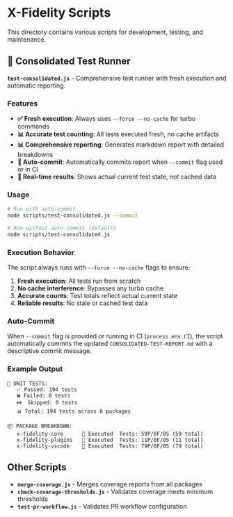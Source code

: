 # X-Fidelity Scripts

This directory contains various scripts for development, testing, and maintenance.

## 🧪 Consolidated Test Runner

**`test-consolidated.js`** - Comprehensive test runner with fresh execution and automatic reporting.

### Features

- **✅ Fresh execution**: Always uses `--force --no-cache` for turbo commands
- **📊 Accurate test counting**: All tests executed fresh, no cache artifacts
- **📊 Comprehensive reporting**: Generates markdown report with detailed breakdowns
- **🤖 Auto-commit**: Automatically commits report when `--commit` flag used or in CI
- **🏃 Real-time results**: Shows actual current test state, not cached data

### Usage

```bash
# Run with auto-commit
node scripts/test-consolidated.js --commit

# Run without auto-commit (default)
node scripts/test-consolidated.js
```

### Execution Behavior

The script always runs with `--force --no-cache` flags to ensure:

1. **Fresh execution**: All tests run from scratch
2. **No cache interference**: Bypasses any turbo cache
3. **Accurate counts**: Test totals reflect actual current state
4. **Reliable results**: No stale or cached test data

### Auto-Commit

When `--commit` flag is provided or running in CI (`process.env.CI`), the script automatically commits the updated `CONSOLIDATED-TEST-REPORT.md` with a descriptive commit message.

### Example Output

```
🧪 UNIT TESTS:
   ✅ Passed: 194 tests
   ❌ Failed: 0 tests  
   ⏭️  Skipped: 0 tests
   📊 Total: 194 tests across 6 packages

📦 PACKAGE BREAKDOWN:
   x-fidelity-core      🏃 Executed  Tests: 59P/0F/0S (59 total)
   x-fidelity-plugins   🏃 Executed  Tests: 11P/0F/0S (11 total)
   x-fidelity-vscode    🏃 Executed  Tests: 79P/0F/0S (79 total)
```

## Other Scripts

- **`merge-coverage.js`** - Merges coverage reports from all packages
- **`check-coverage-thresholds.js`** - Validates coverage meets minimum thresholds
- **`test-pr-workflow.js`** - Validates PR workflow configuration